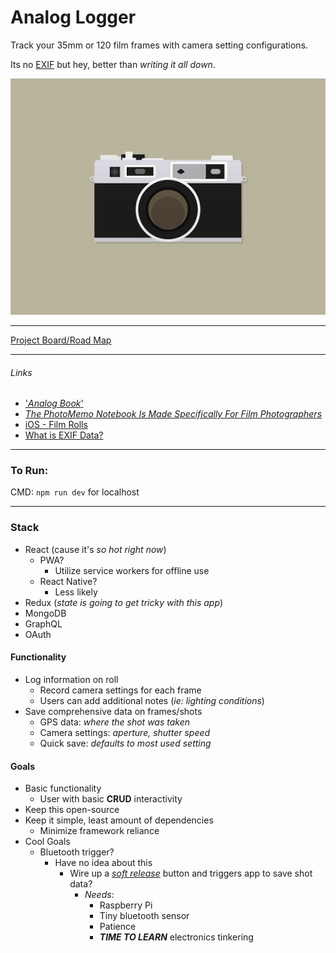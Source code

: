 # Analog Logger

Track your 35mm or 120 film frames with camera setting configurations. 

Its no [EXIF](https://en.wikipedia.org/wiki/Exif) but hey, better than _writing it all down_.

![rangefinder-picture](./rangefinder.jpg)

***

[Project Board/Road Map](https://github.com/chinjon/analog-logger/projects/1)

***

###### Links
* ['_Analog Book_'](https://analogbook.com/?v=7516fd43adaa)
* [_The PhotoMemo Notebook Is Made Specifically For Film Photographers_](https://www.popphoto.com/photomemo-notebook-is-made-specifically-for-film-photographers#page-3)
* [iOS - Film Rolls](https://itunes.apple.com/us/app/film-rolls-app-for-film-photographers/id675626559)
* [What is EXIF Data?](https://photographylife.com/what-is-exif-data)

***
### To Run:

CMD: `npm run dev` for localhost 

***

### Stack
* React (cause it's *so hot right now*)
    * PWA?
        * Utilize service workers for offline use
    * React Native?
        * Less likely
* Redux (*state is going to get tricky with this app*)
* MongoDB
* GraphQL
* OAuth


#### Functionality
* Log information on roll
    * Record camera settings for each frame
    * Users can add additional notes (*ie: lighting conditions*)
* Save comprehensive data on frames/shots
    * GPS data: *where the shot was taken*
    * Camera settings: *aperture, shutter speed*
    * Quick save: *defaults to most used setting*


#### Goals
* Basic functionality
    * User with basic **CRUD** interactivity
* Keep this open-source
* Keep it simple, least amount of dependencies
    * Minimize framework reliance
* Cool Goals
    * Bluetooth trigger?
        * Have no idea about this
            * Wire up a [*soft release*](https://www.japancamerahunter.com/shop/japancamerahunter-soft-releases/) button and triggers app to save shot data?
                * *Needs*:
                    * Raspberry Pi
                    * Tiny bluetooth sensor
                    * Patience 
                    * ***TIME TO LEARN*** electronics tinkering

